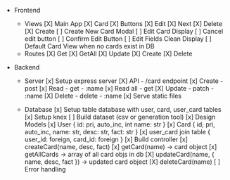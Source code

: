 - Frontend
  - Views
    [X] Main App
    [X] Card
    [X] Buttons
      [X] Edit
      [X] Next
      [X] Delete
      [X] Create
    [ ] Create New Card Modal
    [ ] Edit Card Display
      [ ] Cancel edit button
      [ ] Confirm Edit Button
      [ ] Edit Fields Clean Display
    [ ] Default Card View when no cards exist in DB
  - Routes
    [X] Get
    [X] GetAll
    [X] Update
    [X] Create
    [X] Delete

- Backend
  - Server
    [x] Setup express server
    [X] API - /card endpoint
      [x] Create - post
      [x] Read - get - :name
      [x] Read all - get
      [X] Update - patch - :name
      [X] Delete  - delete - :name
    [x] Serve static files

  - Database
    [x] Setup table database with user, card, user_card tables
    [x] Setup knex
    [ ] Build dataset (csv or generation tool)
    [x] Design Models
      [x] User {
            id: pri, auto_inc, int
            name: str
          }
      [x] Card {
            id; pri, auto_inc,
            name: str,
            desc: str,
            fact: str
          }
      [x] user_card join table {
            user_id: foreign,
            card_id: foreign
          }
    [x] Build controller
      [x] createCard(name, desc, fact)
      [x] getCard(name) -> card object
      [x] getAllCards -> array of all card objs in db
      [X] updateCard(name, { name, desc, fact }) -> updated card object
      [X] deleteCard(name)
      [ ] Error handling